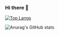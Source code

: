 ### Hi there 👋



[![Top Langs](https://github-readme-stats.vercel.app/api/top-langs/?username=BeshoyMorad)](https://github.com/anuraghazra/github-readme-stats)


![Anurag's GitHub stats](https://github-readme-stats.vercel.app/api?username=BeshoyMorad&show_icons=true&theme=jolly)
<!--
**BeshoyMorad/BeshoyMorad** is a ✨ _special_ ✨ repository because its `README.md` (this file) appears on your GitHub profile.

Here are some ideas to get you started:

- 🔭 I’m currently working on ...
- 🌱 I’m currently learning ...
- 👯 I’m looking to collaborate on ...
- 🤔 I’m looking for help with ...
- 💬 Ask me about ...
- 📫 How to reach me: ...
- 😄 Pronouns: ...
- ⚡ Fun fact: ...
-->
